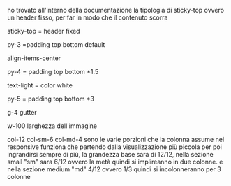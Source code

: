 ho trovato all'interno della documentazione la tipologia di sticky-top ovvero un header fisso, per far in modo che il contenuto scorra

sticky-top = header fixed

py-3 =padding top bottom default

align-items-center 

py-4 = padding top bottom *1.5

text-light = color white

py-5 = padding top bottom *3

g-4 gutter


w-100 larghezza dell'immagine

col-12 col-sm-6 col-md-4 sono le varie porzioni che la colonna assume nel responsive
funziona che partendo dalla visualizzazione più piccola per poi ingrandirsi sempre di più, la grandezza base sarà di 12/12, nella sezione small "sm" sara 6/12 ovvero la metà quindi si implireanno in due colonne. e nella sezione medium "md" 4/12 ovvero 1/3 quindi si incolonneranno per 3 colonne